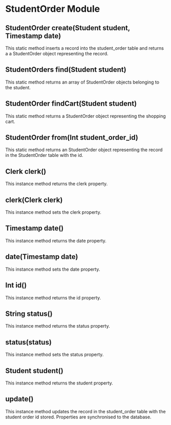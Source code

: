 StudentOrder Module
===================

StudentOrder create(Student student, Timestamp date)
-----------------------------------------------
This static method inserts a record into the student\_order table and returns
a a StudentOrder object representing the record.

StudentOrders find(Student student)
-----------------------------------
This static method returns an array of StudentOrder objects belonging to the
student.

StudentOrder findCart(Student student)
----------------------------------
This static method returns a StudentOrder object representing the shopping cart.

StudentOrder from(Int student\_order\_id)
-----------------------------------------
This static method returns an StudentOrder object representing the record in
the StudentOrder table with the id.

Clerk clerk()
-------------
This instance method returns the clerk property.

clerk(Clerk clerk)
------------------
This instance method sets the clerk property.

Timestamp date()
------
This instance method returns the date property.

date(Timestamp date)
--------------------
This instance method sets the date property.

Int id()
----
This instance method returns the id property.

String status()
--------
This instance method returns the status property.

status(status)
--------------
This instance method sets the status property.

Student student()
---------
This instance method returns the student property.

update()
--------
This instance method updates the record in the student\_order table with the
student order id stored. Properties are synchronised to the database.
